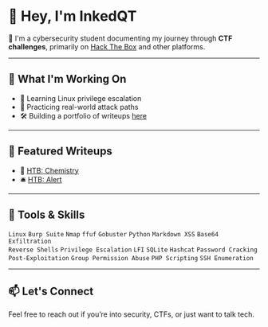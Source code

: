 # 👋 Hey, I'm InkedQT

🎯 I'm a cybersecurity student documenting my journey through **CTF challenges**, primarily on [Hack The Box](https://www.hackthebox.com/) and other platforms.

---

## 🧠 What I'm Working On

- 🔐 Learning Linux privilege escalation
- 📡 Practicing real-world attack paths
- 🛠 Building a portfolio of writeups [here](https://github.com/inkedqt/ctf-writeups)

---

## 🚩 Featured Writeups

- 🧪 [HTB: Chemistry](https://github.com/inkedqt/ctf-writeups/tree/main/HTB/chemistry)
- 🛎️ [HTB: Alert](https://github.com/inkedqt/ctf-writeups/tree/main/HTB/alert)

---

## 🧰 Tools & Skills

`Linux` `Burp Suite` `Nmap` `ffuf` `Gobuster` `Python` `Markdown XSS` `Base64 Exfiltration`  
`Reverse Shells` `Privilege Escalation` `LFI` `SQLite` `Hashcat` `Password Cracking`  
`Post-Exploitation` `Group Permission Abuse` `PHP Scripting` `SSH Enumeration`

---

## 📫 Let's Connect

Feel free to reach out if you’re into security, CTFs, or just want to talk tech.


